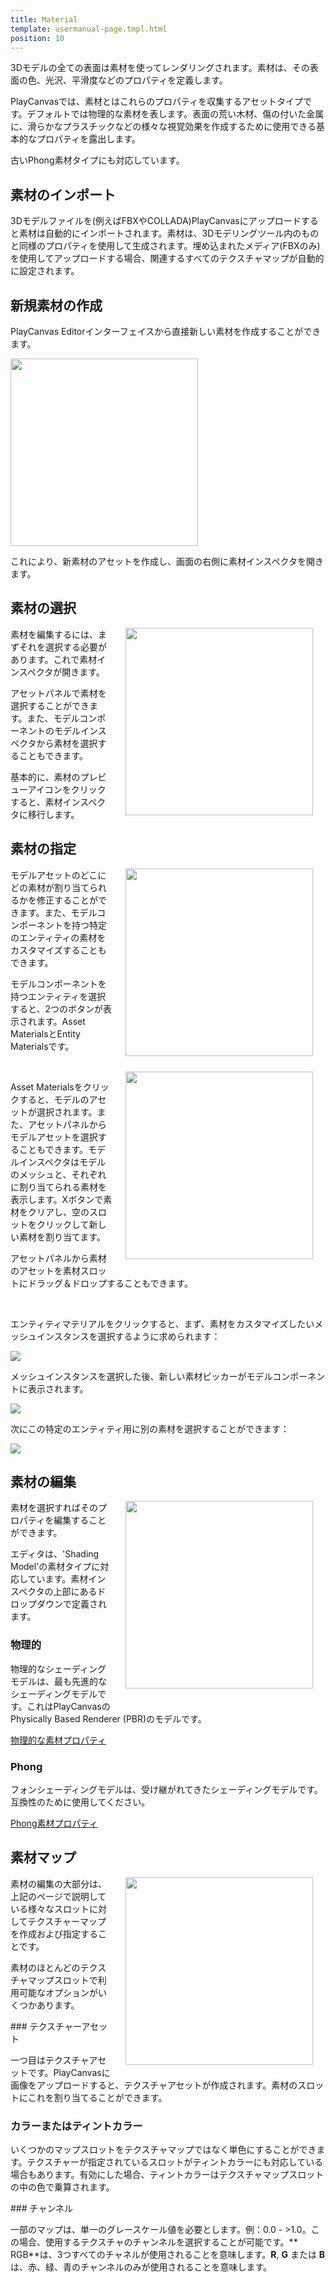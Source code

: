 ```yaml
---
title: Material
template: usermanual-page.tmpl.html
position: 10
---
```


3Dモデルの全ての表面は素材を使ってレンダリングされます。素材は、その表面の色、光沢、平滑度などのプロパティを定義します。

PlayCanvasでは、素材とはこれらのプロパティを収集するアセットタイプです。デフォルトでは物理的な素材を表します。表面の荒い木材、傷の付いた金属に、滑らかなプラスチックなどの様々な視覚効果を作成するために使用できる基本的なプロパティを露出します。

古いPhong素材タイプにも対応しています。

## 素材のインポート

3Dモデルファイルを(例えばFBXやCOLLADA)PlayCanvasにアップロードすると素材は自動的にインポートされます。素材は、3Dモデリングツール内のものと同様のプロパティを使用して生成されます。埋め込まれたメディア(FBXのみ)を使用してアップロードする場合、関連するすべてのテクスチャマップが自動的に設定されます。

## 新規素材の作成

PlayCanvas Editorインターフェイスから直接新しい素材を作成することができます。

<img src="/images/user-manual/create-asset-menu.jpg" style="width: 300px;" />

これにより、新素材のアセットを作成し、画面の右側に素材インスペクタを開きます。

## 素材の選択

<img src="/images/user-manual/model-inspector-simple.jpg" style="width: 300px; float:right; padding: 20px; padding-top: 0px;" />

素材を編集するには、まずそれを選択する必要があります。これで素材インスペクタが開きます。

アセットパネルで素材を選択することができます。また、モデルコンポーネントのモデルインスペクタから素材を選択することもできます。

基本的に、素材のプレビューアイコンをクリックすると、素材インスペクタに移行します。

## 素材の指定

<img src="/images/user-manual/material_overrides/model.png" style="width: 300px; float: right; padding: 20px; padding-top: 0px;" />

モデルアセットのどこにどの素材が割り当てられるかを修正することができます。また、モデルコンポーネントを持つ特定のエンティティの素材をカスタマイズすることもできます。

モデルコンポーネントを持つエンティティを選択すると、2つのボタンが表示されます。Asset MaterialsとEntity Materialsです。

<br style="clear:both;" />

<img src="/images/user-manual/model-inspector-free-slot.jpg" style="width: 300px; float: right; padding: 20px; padding-top: 0px;" />

Asset Materialsをクリックすると、モデルのアセットが選択されます。また、アセットパネルからモデルアセットを選択することもできます。モデルインスペクタはモデルのメッシュと、それぞれに割り当てられる素材を表示します。Xボタンで素材をクリアし、空のスロットをクリックして新しい素材を割り当てます。

アセットパネルから素材のアセットを素材スロットにドラッグ＆ドロップすることもできます。

<br style="clear:both;" />

エンティティマテリアルをクリックすると、まず、素材をカスタマイズしたいメッシュインスタンスを選択するように求められます：

<img src="/images/user-manual/material_overrides/select.png" style="max-width: 100%" />

メッシュインスタンスを選択した後、新しい素材ピッカーがモデルコンポーネントに表示されます。

<img src="/images/user-manual/material_overrides/selected.png" style="max-width: 100%" />

次にこの特定のエンティティ用に別の素材を選択することができます：

<img src="/images/user-manual/material_overrides/overriden.png" style="max-width: 100%" />

<br style="clear:both;" />

## 素材の編集

<img src="/images/user-manual/material-inspector.jpg" style="width: 300px; float: right; padding: 20px; padding-top: 0px;" />

素材を選択すればそのプロパティを編集することができます。

エディタは、'Shading Model'の素材タイプに対応しています。素材インスペクタの上部にあるドロップダウンで定義されます。

### 物理的

物理的なシェーディングモデルは、最も先進的なシェーディングモデルです。これはPlayCanvasのPhysically Based Renderer (PBR)のモデルです。

[物理的な素材プロパティ][1]

### Phong

フォンシェーディングモデルは、受け継がれてきたシェーディングモデルです。互換性のために使用してください。

[Phong素材プロパティ][2]

## 素材マップ

<img src="/images/user-manual/material-map-slot.jpg" style="width: 300px; float: right; padding: 20px; padding-top: 0px;" />

素材の編集の大部分は、上記のページで説明している様々なスロットに対してテクスチャーマップを作成および指定することです。

素材のほとんどのテクスチャマップスロットで利用可能なオプションがいくつかあります。

### テクスチャーアセット

一つ目はテクスチャアセットです。PlayCanvasに画像をアップロードすると、テクスチャアセットが作成されます。素材のスロットにこれを割り当てることができます。

### カラーまたはティントカラー

いくつかのマップスロットをテクスチャマップではなく単色にすることができます。テクスチャーが指定されているスロットがティントカラーにも対応している場合もあります。有効にした場合、ティントカラーはテクスチャマップスロットの中の色で乗算されます。

### チャンネル

一部のマップは、単一のグレースケール値を必要とします。例：0.0 - >1.0。この場合、使用するテクスチャのチャンネルを選択することが可能です。** RGB**は、3つすべてのチャネルが使用されることを意味します。**R**, **G** または **B**は、赤、緑、青のチャンネルのみが使用されることを意味します。

[1]: /user-manual/assets/materials/physical-material
[2]: /user-manual/assets/materials/phong-material

